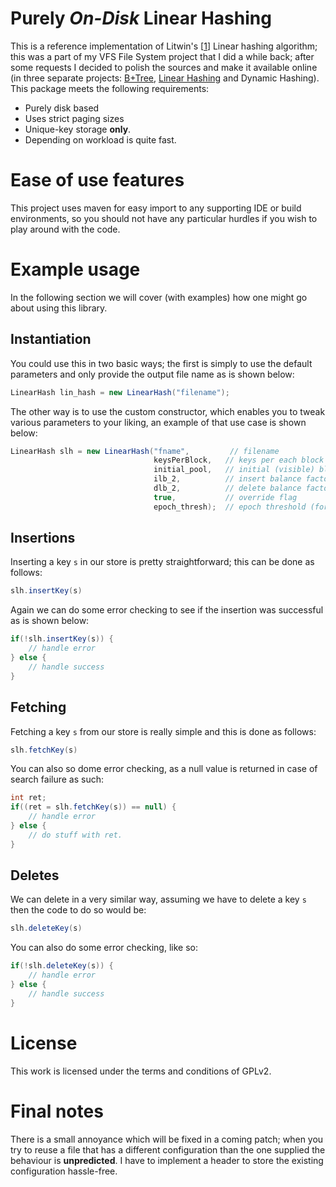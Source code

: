 # Purely *On-Disk* Linear Hashing


This is a reference implementation of Litwin's [[1]] Linear hashing algorithm; this was a part of my VFS 
File System project that I did a while back; after some requests I decided to polish the sources and make it
available online (in three separate projects: [B+Tree][2], [Linear Hashing][3] and Dynamic Hashing). This package meets the following requirements:

 * Purely disk based
 * Uses strict paging sizes
 * Unique-key storage **only**.
 * Depending on workload is quite fast.
 
# Ease of use features

This project uses maven for easy import to any supporting IDE or build environments, so you should not have any
particular hurdles if you wish to play around with the code.

# Example usage

In the following section we will cover (with examples) how one might go about using this library.

## Instantiation

You could use this in two basic ways; the first is simply to use the default parameters and only 
provide the output file name as is shown below:

```java
LinearHash lin_hash = new LinearHash("filename");
```

The other way is to use the custom constructor, which enables you to tweak various parameters to your liking, an
example of that use case is shown below:

```java
LinearHash slh = new LinearHash("fname",         // filename
                                keysPerBlock,   // keys per each block
					            initial_pool,   // initial (visible) block pool
					            ilb_2,          // insert balance factor
					            dlb_2,          // delete balance factor
					            true,           // override flag
					            epoch_thresh);  // epoch threshold (for tracking)
```

## Insertions

Inserting a key `s` in our store is pretty straightforward; this can
be done as follows:

```java
slh.insertKey(s)
```

Again we can do some error checking to see if the insertion was
successful as is shown below:

```java
if(!slh.insertKey(s)) {
    // handle error
} else {
    // handle success
}
```

## Fetching

Fetching a key `s` from our store is really simple and this 
is done as follows:

```java
slh.fetchKey(s)
```

You can also so dome error checking, as a null value is returned in
case of search failure as such:

```java
int ret;
if((ret = slh.fetchKey(s)) == null) {
    // handle error
} else {
    // do stuff with ret.
}
```

## Deletes

We can delete in a very similar way, assuming we have to delete a key `s` 
then the code to do so would be:

```java
slh.deleteKey(s)
```

You can also do some error checking, like so:

```java
if(!slh.deleteKey(s)) {
    // handle error
} else {
    // handle success
}
```

# License

This work is licensed under the terms and conditions of GPLv2.


# Final notes

There is a small annoyance which will be fixed in a coming patch; when you 
try to reuse a file that has a different configuration than the one supplied 
the behaviour is **unpredicted**.  I have to implement a header to store the 
existing configuration hassle-free.


[1]: http://www.cs.cmu.edu/~christos/courses/826-resources/PAPERS+BOOK/linear-hashing.PDF
[2]: https://github.com/andylamp/BPlusTree 
[3]: https://github.com/andylamp/linhash